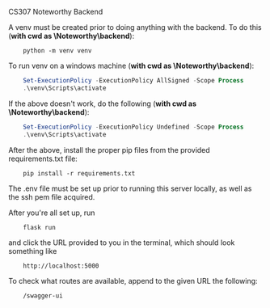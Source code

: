 CS307 Noteworthy Backend

A venv must be created prior to doing anything with the backend. To do this (**with cwd as \Noteworthy\backend**):
```
    python -m venv venv
```

To run venv on a windows machine (**with cwd as \Noteworthy\backend**):
```Powershell
    Set-ExecutionPolicy -ExecutionPolicy AllSigned -Scope Process
    .\venv\Scripts\activate
```

If the above doesn't work, do the following (**with cwd as \Noteworthy\backend**):
```Powershell
    Set-ExecutionPolicy -ExecutionPolicy Undefined -Scope Process
    .\venv\Scripts\activate
```

After the above, install the proper pip files from the provided requirements.txt file:
```
    pip install -r requirements.txt
```


The .env file must be set up prior to running this server locally, as well as the ssh pem file acquired.

After you're all set up, run 
```
    flask run
```
and click the URL provided to you in the terminal, which should look something like 
```
    http://localhost:5000
```

To check what routes are available, append to the given URL the following:
```
    /swagger-ui
```
